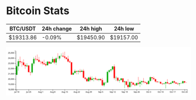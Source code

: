 # Bitcoin Stats

BTC/USDT|24h change|24h high|24h low|
|---|---|---|---|
|$19313.86|-0.09%|$19450.90|$19157.00|

<img src="./chart.svg">

